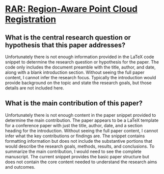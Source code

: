 # [RAR: Region-Aware Point Cloud Registration](https://arxiv.org/abs/2110.03544v2)

## What is the central research question or hypothesis that this paper addresses?

Unfortunately there is not enough information provided in the LaTeX code snippet to determine the research question or hypothesis for the paper. The code only includes the document preamble with the title, author, and date, along with a blank introduction section. Without seeing the full paper content, I cannot infer the research focus. Typically the introduction would provide background on the topic and state the research goals, but those details are not included here.


## What is the main contribution of this paper?

Unfortunately there is not enough content in the paper snippet provided to determine the main contribution. The paper appears to be a LaTeX template for a conference paper with just the title, author, date, and a section heading for the introduction. Without seeing the full paper content, I cannot infer what the key contributions or findings are. The snippet contains formatting information but does not include the substantive portions that would describe the research goals, methods, results, and conclusions. To summarize the main contribution, I would need to see the complete manuscript. The current snippet provides the basic paper structure but does not contain the core content needed to understand the research aims and outcomes.
